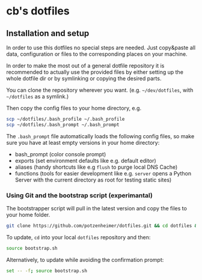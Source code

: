 # cb's dotfiles
## Installation and setup

In order to use this dotfiles no special steps are needed. Just copy&paste all
data, configuration or files to the corresponding places on your machine.

In order to make the most out of a general dotfile repository it is recommended
to actually use the provided files by either setting up the whole dotfile dir
or by symlinking or copying the desired parts.

You can clone the repository wherever you want. (e.g. `~/dev/dotfiles`, with `~/dotfiles` as a symlink.)

Then copy the config files to your home directory, e.g.

```bash
scp ~/dotfiles/.bash_profile ~/.bash_profile
scp ~/dotfiles/.bash_prompt ~/.bash_prompt
```

The `.bash_prompt` file automatically loads the following config files, so make
sure you have at least empty versions in your home directory:

- bash_prompt (color console prompt)
- exports (set environment defaults like e.g. default editor)
- aliases (handy shortcuts like e.g `flush` to purge local DNS Cache)
- functions (tools for easier development like e.g. `server` opens a Python Server with the current directory as root for testing static sites)


### Using Git and the bootstrap script (experimantal)

The bootstrapper script will pull in the latest version and copy the files to your home folder.

```bash
git clone https://github.com/potzenheimer/dotfiles.git && cd dotfiles && source bootstrap.sh
```

To update, `cd` into your local `dotfiles` repository and then:

```bash
source bootstrap.sh
```

Alternatively, to update while avoiding the confirmation prompt:

```bash
set -- -f; source bootstrap.sh
```
